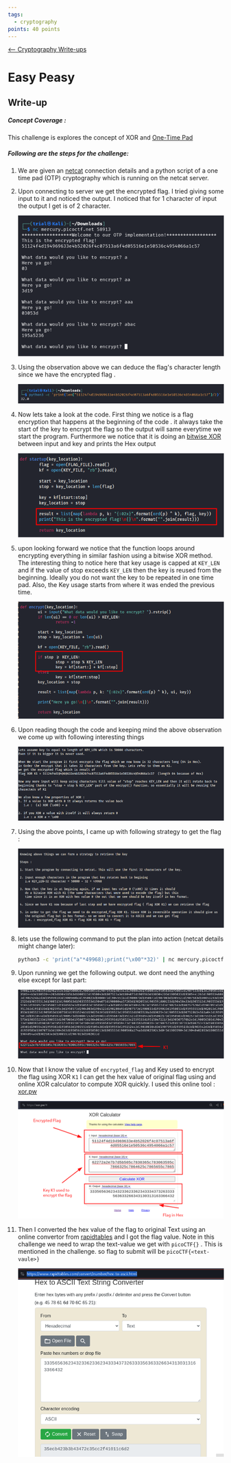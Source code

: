 ```yaml
---
tags:
  - cryptography
points: 40 points
---
```


[<-- Cryptography Write-ups](../writeup-list.md)

# Easy Peasy

## Write-up
##### Concept Coverage :
This challenge is explores the concept of XOR and [One-Time Pad](https://en.wikipedia.org/wiki/One-time_pad)
##### Following are the steps for the challenge: 
1. We are given an [netcat](https://www.geeksforgeeks.org/netcat-basic-usage-and-overview/) connection details and a python script of a one time pad (OTP) cryptography which is running on the netcat server. 
   
2. Upon connecting to server we get the encrypted flag. I tried giving some input to it and noticed the output. I noticed that for 1 character of input the output I get is of 2 character.
    
    ![input-testing](./assets/input-testing.png)
    
3. Using the observation above we can deduce the flag's character length since we have the encrypted flag . 
    
    ![flag-char-length](./assets/flag-char-length.png)
    
4. Now lets take a look at the code. First thing we notice is a flag encryption that happens at the beginning of the code . it always take the start of the key to encrypt the flag so the output will same everytime we start the program. Furthermore we notice that it is doing an [bitwise XOR](https://www.loginradius.com/blog/engineering/how-does-bitwise-xor-work/) between input and key and prints the Hex output
    
    ![key-encryption-code](./assets/key-encryption-code.png)
    
5.  upon looking forward we notice that the function loops around encrypting everything in similar fashion using a bitwise XOR method. The interesting thing to notice here that key usage is capped at `KEY_LEN` and if the value of stop exceeds `KEY_LEN` then the key is reused from the beginning. Ideally you do not want the key to be repeated in one time pad. Also, the Key usage starts from where it was ended the previous time.
    
    ![key-rotation](./assets/key-rotation.png)
    
6. Upon reading though the code and keeping mind the above observation we come up with following interesting things
    
    ![imp-takes](./assets/imp-takes.png)
    
7. Using the above points, I came up with following strategy to get the flag : 
    
    ![flag-retrival-steps](./assets/flag-retrival-steps.png)
    
8. lets use the following command to put the plan into action (netcat details might change later):
   
    ```bash
    python3 -c 'print("a"*49968);print("\x00"*32)' | nc mercury.picoctf.net 58913
    ```

9. Upon running we get the following output. we dont need the anything else except for last part: 
    
    ![K1](./assets/K1.png)
    
10. Now that I know the value of `encrypted_flag` and Key used to encrypt the flag using XOR `K1`  I can get the hex value of original flag using and online XOR calculator to compute XOR quickly. I used this online tool : [xor.pw](https://xor.pw/#)
    
    ![flag-xor](./assets/flag-xor.png)
    
11. Then I converted the hex value of the flag to original Text using an online convertor from [rapidtables](https://www.rapidtables.com/convert/number/hex-to-ascii.html) and I got the flag value. Note in this challenge we need to wrap the text-value we get with `picoCTF{}` . This is mentioned in the challenge. so flag to submit will be `picoCTF{<text-vaule>}`
    
    ![flag-value](./assets/flag-value.png)

